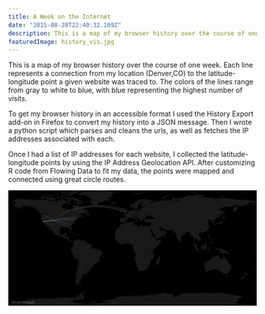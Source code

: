 ```yaml
---
title: A Week on the Internet
date: "2015-08-28T22:40:32.169Z"
description: This is a map of my browser history over the course of one week. Each line represents a connection from my location (Denver,CO) to the latitude- longitude point a given website was traced to. The colors of the lines range from gray to white to blue, with blue representing the highest number of visits.
featuredImage: history_vis.jpg
---
```


This is a map of my browser history over the course of one week. Each line represents a connection from my location (Denver,CO) to the latitude-longitude point a given website was traced to. The colors of the lines range from gray to white to blue, with blue representing the highest number of visits.

To get my browser history in an accessible format I used the History Export add-on in Firefox to convert my history into a JSON message. Then I wrote a python script which parses and cleans the urls, as well as fetches the IP addresses associated with each.

Once I had a list of IP addresses for each website, I collected the latitude-longitude points by using the IP Address Geolocation API. After customizing R code from Flowing Data to fit my data, the points were mapped and connected using great circle routes.

![History Vis](./history_vis.jpg)

